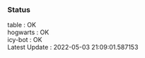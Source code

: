### Status


table : OK  
hogwarts : OK  
icy-bot : OK  
Latest Update : 2022-05-03 21:09:01.587153
